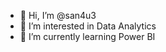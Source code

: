 - 👋 Hi, I’m @san4u3
- 👀 I’m interested in Data Analytics 
- 🌱 I’m currently learning Power BI

<!---
san4u3/san4u3 is a ✨ special ✨ repository because its `README.md` (this file) appears on your GitHub profile.
You can click the Preview link to take a look at your changes.
--->
